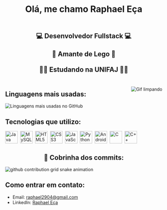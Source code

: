 <h1 align="center">Olá, me chamo Raphael Eça</h1>

<h2 align="center">
  <br>
    💻 Desenvolvedor Fullstack 💻
  <br>
  <br>
    🎲 Amante de Lego 🎲
  <br>
  <br>
    👨‍🎓 Estudando na UNIFAJ 👨‍🎓
  <br>
  <br>
</h2>

<img align="right" src="https://media.tenor.com/Cz3jrXfCoO4AAAAi/jiliaenfa-clubpenguinclean.gif" title="Apenas limpando" alt="Gif limpando"/>

<h2>Linguagens mais usadas:</h2>
<p>
  <img src="https://github-readme-stats.vercel.app/api/top-langs/?username=defaeca&layout=compact&theme=dark" alt="Linguagens mais usadas no GitHub" />
</p>

<h2>Tecnologias que utilizo:</h2>
<p>
  <img src="https://cdn.jsdelivr.net/gh/devicons/devicon/icons/java/java-original.svg" title="Java" alt="Java" width="40" height="40"/>&nbsp;
  <img src="https://cdn.jsdelivr.net/gh/devicons/devicon/icons/mysql/mysql-original.svg" title="MySQL" alt="MySQL" width="40" height="40"/>&nbsp;
  <img src="https://cdn.jsdelivr.net/gh/devicons/devicon/icons/html5/html5-original.svg" title="HTML5" alt="HTML5" width="40" height="40"/>&nbsp;
  <img src="https://cdn.jsdelivr.net/gh/devicons/devicon/icons/css3/css3-original.svg" title="CSS3" alt="CSS3" width="40" height="40"/>&nbsp;
  <img src="https://cdn.jsdelivr.net/gh/devicons/devicon/icons/javascript/javascript-original.svg" title="JavaScript" alt="JavaScript" width="40" height="40"/>&nbsp;
  <img src="https://cdn.jsdelivr.net/gh/devicons/devicon/icons/python/python-original.svg" title="Python" alt="Python" width="40" height="40"/>&nbsp;
  <img src="https://cdn.jsdelivr.net/gh/devicons/devicon/icons/android/android-original.svg" title="Android" alt="Android" width="40" height="40"/>&nbsp;
  <img src="https://cdn.jsdelivr.net/gh/devicons/devicon/icons/c/c-original.svg" title="C" alt="C" width="40" height="40"/>&nbsp;
  <img src="https://cdn.jsdelivr.net/gh/devicons/devicon/icons/cplusplus/cplusplus-original.svg" title="C++" alt="C++" width="40" height="40"/>&nbsp;
</p>

<h2 align="center">🐍 Cobrinha dos commits:</h2>
<picture>
  <source media="(prefers-color-scheme: dark)" srcset="https://raw.githubusercontent.com/defaeca/output/github-contribution-grid-snake-dark.svg">
  <source media="(prefers-color-scheme: light)" srcset="https://raw.githubusercontent.com/defaeca/output/github-contribution-grid-snake.svg">
  <img alt="github contribution grid snake animation" src="https://raw.githubusercontent.com/defaeca/output/github-contribution-grid-snake.svg">
</picture>


<h2>Como entrar em contato:</h2>
<ul>
  <li>Email: <a href="mailto:raphael2904@gmail.com">raphael2904@gmail.com</a></li>
  <li>LinkedIn: <a href="https://www.linkedin.com/in/raphaele%C3%A7a/">Raphael Eça</a></li>
</ul>
